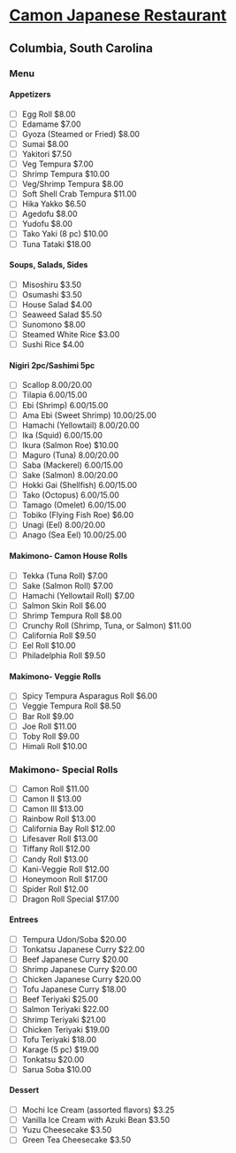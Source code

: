 # [Camon Japanese Restaurant](https://www.camonjapaneserestaurant.com/)

## Columbia, South Carolina 

### Menu

#### Appetizers

- [ ] Egg Roll $8.00
- [ ] Edamame $7.00
- [ ] Gyoza (Steamed or Fried) $8.00
- [ ] Sumai $8.00
- [ ] Yakitori $7.50
- [ ] Veg Tempura $7.00
- [ ] Shrimp Tempura $10.00
- [ ] Veg/Shrimp Tempura $8.00
- [ ] Soft Shell Crab Tempura $11.00
- [ ] Hika Yakko $6.50
- [ ] Agedofu $8.00
- [ ] Yudofu $8.00
- [ ] Tako Yaki (8 pc) $10.00
- [ ] Tuna Tataki $18.00

#### Soups, Salads, Sides

- [ ] Misoshiru $3.50
- [ ] Osumashi $3.50
- [ ] House Salad $4.00
- [ ] Seaweed Salad $5.50
- [ ] Sunomono $8.00
- [ ] Steamed White Rice $3.00
- [ ] Sushi Rice $4.00

#### Nigiri 2pc/Sashimi 5pc

- [ ] Scallop $8.00/$20.00
- [ ] Tilapia $6.00/$15.00
- [ ] Ebi (Shrimp) $6.00/$15.00
- [ ] Ama Ebi (Sweet Shrimp) $10.00/$25.00
- [ ] Hamachi (Yellowtail) $8.00/$20.00
- [ ] Ika (Squid) $6.00/$15.00
- [ ] Ikura (Salmon Roe) $10.00
- [ ] Maguro (Tuna) $8.00/$20.00
- [ ] Saba (Mackerel) $6.00/$15.00
- [ ] Sake (Salmon) $8.00/$20.00
- [ ] Hokki Gai (Shellfish) $6.00/$15.00
- [ ] Tako (Octopus) $6.00/$15.00
- [ ] Tamago (Omelet) $6.00/$15.00
- [ ] Tobiko (Flying Fish Roe) $6.00
- [ ] Unagi (Eel) $8.00/$20.00
- [ ] Anago (Sea Eel) $10.00/$25.00

#### Makimono- Camon House Rolls
- [ ] Tekka (Tuna Roll) $7.00
- [ ] Sake (Salmon Roll) $7.00
- [ ] Hamachi (Yellowtail Roll) $7.00
- [ ] Salmon Skin Roll $6.00
- [ ] Shrimp Tempura Roll $8.00
- [ ] Crunchy Roll (Shrimp, Tuna, or Salmon) $11.00
- [ ] California Roll $9.50
- [ ] Eel Roll $10.00
- [ ] Philadelphia Roll $9.50

#### Makimono- Veggie Rolls

- [ ] Spicy Tempura Asparagus Roll $6.00
- [ ] Veggie Tempura Roll $8.50
- [ ] Bar Roll $9.00
- [ ] Joe Roll $11.00
- [ ] Toby Roll $9.00
- [ ] Himali Roll $10.00

### Makimono- Special Rolls

- [ ] Camon Roll $11.00
- [ ] Camon II $13.00
- [ ] Camon III $13.00
- [ ] Rainbow Roll $13.00
- [ ] California Bay Roll $12.00
- [ ] Lifesaver Roll $13.00
- [ ] Tiffany Roll $12.00
- [ ] Candy Roll $13.00
- [ ] Kani-Veggie Roll $12.00
- [ ] Honeymoon Roll $17.00
- [ ] Spider Roll $12.00
- [ ] Dragon Roll Special $17.00

#### Entrees

- [ ] Tempura Udon/Soba $20.00
- [ ] Tonkatsu Japanese Curry $22.00
- [ ] Beef Japanese Curry $20.00
- [ ] Shrimp Japanese Curry $20.00
- [ ] Chicken Japanese Curry $20.00
- [ ] Tofu Japanese Curry $18.00
- [ ] Beef Teriyaki $25.00
- [ ] Salmon Teriyaki $22.00
- [ ] Shrimp Teriyaki $21.00
- [ ] Chicken Teriyaki $19.00
- [ ] Tofu Teriyaki $18.00
- [ ] Karage (5 pc) $19.00
- [ ] Tonkatsu $20.00
- [ ] Sarua Soba $10.00

#### Dessert

- [ ] Mochi Ice Cream (assorted flavors) $3.25
- [ ] Vanilla Ice Cream with Azuki Bean $3.50
- [ ] Yuzu Cheesecake $3.50
- [ ] Green Tea Cheesecake $3.50
